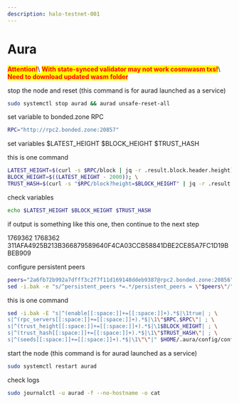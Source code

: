 ```yaml
---
description: halo-testnet-001
---
```


# Aura

<mark style="color:red;">**Attention!**</mark>\ <mark style="color:red;">**With state-synced validator may not work cosmwasm txs!**</mark>\ <mark style="color:red;">**Need to download updated wasm folder**</mark>

stop the node and reset (this command is for aurad launched as a service)

```bash
sudo systemctl stop aurad && aurad unsafe-reset-all
```

set variable to bonded.zone RPC

```bash
RPC="http://rpc2.bonded.zone:20857"
```

set variables $LATEST\_HEIGHT $BLOCK\_HEIGHT $TRUST\_HASH

this is one command

```bash
LATEST_HEIGHT=$(curl -s $RPC/block | jq -r .result.block.header.height); \
BLOCK_HEIGHT=$((LATEST_HEIGHT - 2000)); \
TRUST_HASH=$(curl -s "$RPC/block?height=$BLOCK_HEIGHT" | jq -r .result.block_id.hash)
```

check variables

```bash
echo $LATEST_HEIGHT $BLOCK_HEIGHT $TRUST_HASH
```

if output is something like this one, then continue to the next step

1769362 1768362 311AFA4925B213B366879589640F4CA03CCB58841DBE2CE85A7FC1D19BBEB909

configure persistent peers

```bash
peers="2a6fb72b992a7dfff3c2f7f11d169148ddeb9387@rpc2.bonded.zone:20856"
sed -i.bak -e "s/^persistent_peers *=.*/persistent_peers = \"$peers\"/" $HOME/.aura/config/config.toml
```

this is one command

```bash
sed -i.bak -E "s|^(enable[[:space:]]+=[[:space:]]+).*$|\1true| ; \
s|^(rpc_servers[[:space:]]+=[[:space:]]+).*$|\1\"$RPC,$RPC\"| ; \
s|^(trust_height[[:space:]]+=[[:space:]]+).*$|\1$BLOCK_HEIGHT| ; \
s|^(trust_hash[[:space:]]+=[[:space:]]+).*$|\1\"$TRUST_HASH\"| ; \
s|^(seeds[[:space:]]+=[[:space:]]+).*$|\1\"\"|" $HOME/.aura/config/config.toml
```

start the node (this command is for aurad launched as a service)

```bash
sudo systemctl restart aurad
```

check logs

```bash
sudo journalctl -u aurad -f --no-hostname -o cat
```
